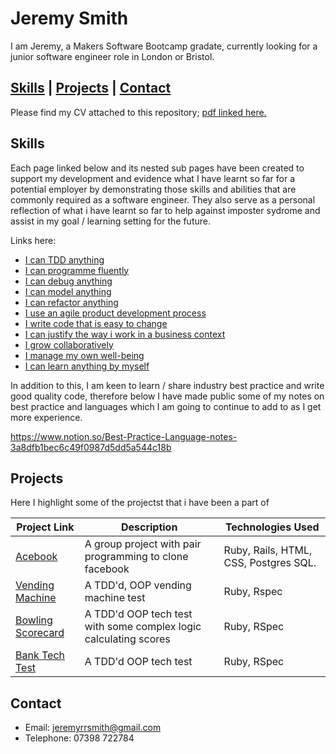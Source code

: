 # Jeremy Smith

I am Jeremy, a Makers Software Bootcamp gradate, currently looking for a junior software engineer role in London or Bristol.

## [Skills](#skills) | [Projects](#projects) | [Contact](#contact)

Please find my CV attached to this repository; [pdf linked here.]( https://github.com/JRRS1982/CV/blob/master/JeremySmithResume.pdf)

## <a name="skills">Skills</a>

Each page linked below and its nested sub pages have been created to support my development and evidence what I have 
learnt so far for a potential employer by demonstrating those skills and abilities that are commonly 
required as a software engineer. They also serve as a personal reflection of what i have learnt so far to help against 
imposter sydrome and assist in my goal / learning setting for the future.

Links here:
* [I can TDD anything](https://www.notion.so/I-can-TDD-anything-7ae45cf1346942e39fcb23c380ef65ef)
* [I can programme fluently](https://www.notion.so/I-can-programme-fluently-823ad4e81cbb40c08ce64af61133f77a)
* [I can debug anything](https://www.notion.so/I-can-debug-anything-df2f2fa41b2e4605b00d01d6816dce63)
* [I can model anything](https://www.notion.so/I-can-model-anything-cd0146a2c4c4451dad3edfb133a66f9f)
* [I can refactor anything](https://www.notion.so/I-can-refactor-anything-9c330f4aacc0413b86db3d35f384a9a9)
* [I use an agile product development process](https://www.notion.so/I-use-an-agile-product-development-process-00037d4ce53e4614a8657602aad1050f)
* [I write code that is easy to change](https://www.notion.so/I-write-code-that-is-easy-to-change-09561ea9738f4fd78b4717a88b60d52d)
* [I can justify the way i work in a business context](https://www.notion.so/I-can-justify-the-way-I-work-in-a-business-context-900e272133734b899a5bf730cca47fbb)
* [I grow collaboratively](https://www.notion.so/I-grow-collaboratively-debb2566c6b84551aea2b97c316ed379)
* [I manage my own well-being](https://www.notion.so/I-manage-my-own-well-being-5452d72c0db844e8984c76c9fbd0b6e1)
* [I can learn anything by myself](https://www.notion.so/I-can-learn-anything-by-myself-ce6d5551ac8347c4b6c48e2583ceef97)

In addition to this, I am keen to learn / share industry best practice and write good quality code, therefore below I
have made public some of my notes on best practice and languages which I am going to continue to add to as I get more 
experience.

https://www.notion.so/Best-Practice-Language-notes-3a8dfb1bec6c49f0987d5dd5a544c18b

## <a name="projects">Projects</a>

Here I highlight some of the projectst that i have been a part of

 Project Link | Description | Technologies Used
--- | --- | --- 
[Acebook](https://github.com/JRRS1982/acebook-business-logic)| A group project with pair programming to clone facebook  | Ruby, Rails, HTML, CSS, Postgres SQL. 
[Vending Machine](https://github.com/JRRS1982/TrainingExercises/tree/master/cleo-tech-test-vending-machine)| A TDD'd, OOP vending machine test| Ruby, Rspec
[Bowling Scorecard](https://github.com/JRRS1982/bowling_scorecard)| A TDD'd OOP tech test with some complex logic calculating scores | Ruby, RSpec
[Bank Tech Test](https://github.com/JRRS1982/Bank_Tech_Test)| A TDD'd OOP tech test | Ruby, RSpec


## <a name="contact">Contact</a>

- Email: jeremyrrsmith@gmail.com
- Telephone: 07398 722784
